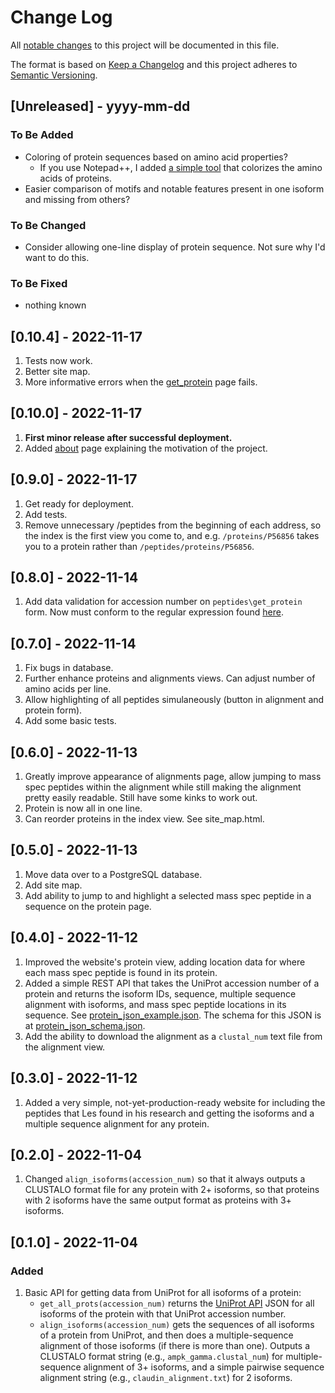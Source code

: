 # Change Log
All [notable changes](#0104---2022-11-17) to this project will be documented in this file.
 
The format is based on [Keep a Changelog](http://keepachangelog.com/)
and this project adheres to [Semantic Versioning](http://semver.org/).
 
## [Unreleased] - yyyy-mm-dd
 
### To Be Added

- Coloring of protein sequences based on amino acid properties?
    * If you use Notepad++, I added [a simple tool](https://github.com/molsonkiko/NPP_protein_lexer) that colorizes the amino acids of proteins.
- Easier comparison of motifs and notable features present in one isoform and missing from others?
 
### To Be Changed

- Consider allowing one-line display of protein sequence. Not sure why I'd want to do this.
 
### To Be Fixed

- nothing known

## [0.10.4] - 2022-11-17

1. Tests now work.
2. Better site map.
3. More informative errors when the [get_protein](https://alignisoforms-production.up.railway.app/get_protein/) page fails.

## [0.10.0] - 2022-11-17

1. __First minor release after successful deployment.__
2. Added [about](https://alignisoforms-production.up.railway.app/about) page explaining the motivation of the project.

## [0.9.0] - 2022-11-17

1. Get ready for deployment.
2. Add tests.
3. Remove unnecessary /peptides from the beginning of each address, so the index is the first view you come to, and e.g. `/proteins/P56856` takes you to a protein rather than `/peptides/proteins/P56856`.

## [0.8.0] - 2022-11-14

1. Add data validation for accession number on `peptides\get_protein` form. Now must conform to the regular expression found [here](https://www.uniprot.org/help/accession_numbers).

## [0.7.0] - 2022-11-14

1. Fix bugs in database.
2. Further enhance proteins and alignments views. Can adjust number of amino acids per line.
3. Allow highlighting of all peptides simulaneously (button in alignment and protein form).
4. Add some basic tests.

## [0.6.0] - 2022-11-13

1. Greatly improve appearance of alignments page, allow jumping to mass spec peptides within the alignment while still making the alignment pretty easily readable. Still have some kinks to work out.
2. Protein is now all in one line.
3. Can reorder proteins in the index view. See site_map.html.

## [0.5.0] - 2022-11-13

1. Move data over to a PostgreSQL database.
2. Add site map.
3. Add ability to jump to and highlight a selected mass spec peptide in a sequence on the protein page.

## [0.4.0] - 2022-11-12

1. Improved the website's protein view, adding location data for where each mass spec peptide is found in its protein.
2. Added a simple REST API that takes the UniProt accession number of a protein and returns the isoform IDs, sequence, multiple sequence alignment with isoforms, and mass spec peptide locations in its sequence. See [protein_json_example.json](/protein_json_example.json). The schema for this JSON is at [protein_json_schema.json](/website/peptides/static/peptides/protein_json_schema.json).
3. Add the ability to download the alignment as a `clustal_num` text file from the alignment view.

## [0.3.0] - 2022-11-12

1. Added a very simple, not-yet-production-ready website for including the peptides that Les found in his research and getting the isoforms and a multiple sequence alignment for any protein.

## [0.2.0] - 2022-11-04

1. Changed `align_isoforms(accession_num)` so that it always outputs a CLUSTALO format file for any protein
    with 2+ isoforms, so that proteins with 2 isoforms have the same output format as proteins with 3+ isoforms.

## [0.1.0] - 2022-11-04

### Added

1. Basic API for getting data from UniProt for all isoforms of a protein:
    * `get_all_prots(accession_num)` returns the [UniProt API](https://rest.uniprot.org/docs/#/uniprotkb/searchCursor)
        JSON for all isoforms of the protein with that UniProt accession number.
    * `align_isoforms(accession_num)` gets the sequences of all isoforms of a protein from UniProt,
        and then does a multiple-sequence alignment of those isoforms (if there is more than one).
        Outputs a CLUSTALO format string (e.g., `ampk_gamma.clustal_num`) for multiple-sequence alignment of 3+ isoforms,
        and a simple pairwise sequence alignment string (e.g., `claudin_alignment.txt`) for 2 isoforms.